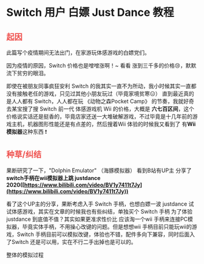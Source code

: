 #  Switch 用户 白嫖 Just Dance 教程

## <font style="color: #EF5350;">起因</font>
此篇写个疫情期间无法出门，在家游玩体感游戏的白嫖党们。

因为疫情的原因，Switch 价格也是噌噌涨啊！~ 看看 涨到三千多的价格😢，默默流下贫穷的眼泪。

即使在被朋友同事疯狂安利 Switch 的我其实一直不为所动，我小时候其实一直都没有接触老任的游戏，只见过其他小朋友玩过（毕竟家境贫寒😑） 直到最近真的是人人都有 Switch，人人都在玩 《动物之森Pocket Camp》 的节奏，我就好奇去某宝搜了搜 Switch 前一代 体感游戏机 Wii 的价格，大概是 **六七百区间**，这个价格说实话还是挺香的，毕竟店家还送一大堆破解游戏，不过毕竟是十几年前的游戏主机，机器图形性能还是有点差的，然后搜着Wii 体验的时候我又看到了 有**Wii 模拟器**这种东西 ❗

## <font style="color: #EF5350;">种草/纠结</font>
果断研究了一下，"Dolphin Emulator" （海豚模拟器） 看到B站有UP主 分享了 
**switch手柄在wii模拟器上跳 justdance 2020([https://www.bilibili.com/video/BV1y7411t7Jy](https://www.bilibili.com/video/BV1y7411t7Jy))**

看了这个UP主的分享，果断考虑入手 Switch 手柄，也想白嫖一波 justdance 试试体感游戏，其实在文章的时候我也有些纠结，单独买个 Switch 手柄 为了体验justdance  到底值不值？其实如果更准求性价比 应该淘一个wii 手柄来连接PC模拟器，毕竟实体手柄，不用操心改键的问题。但是想想wii 手柄目前只能玩wii的游戏，Switch 手柄目前可以模拟改键，体验也不错，配件多向下兼容，同时后面入了Switch  还是可以用，实在不行二手出掉也是可以的。

整体的模拟过程

